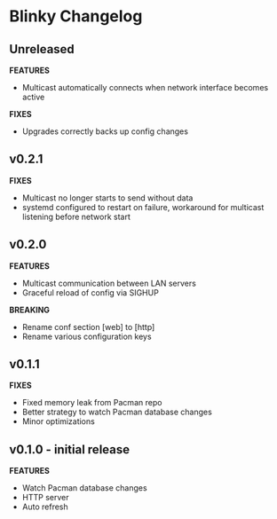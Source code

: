 # Blinky Changelog

## Unreleased

**FEATURES**
* Multicast automatically connects when network interface becomes active

**FIXES**
* Upgrades correctly backs up config changes

## v0.2.1

**FIXES**
* Multicast no longer starts to send without data
* systemd configured to restart on failure, workaround for multicast listening before network start

## v0.2.0

**FEATURES**
* Multicast communication between LAN servers
* Graceful reload of config via SIGHUP

**BREAKING**
* Rename conf section [web] to [http]
* Rename various configuration keys

## v0.1.1

**FIXES**
* Fixed memory leak from Pacman repo
* Better strategy to watch Pacman database changes
* Minor optimizations

## v0.1.0 - initial release

**FEATURES**
* Watch Pacman database changes
* HTTP server
* Auto refresh
